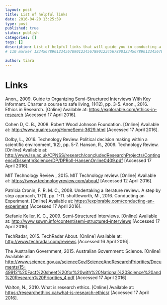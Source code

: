```yaml
---
layout: post
title: List of helpful links
date: 2016-04-20 13:25:59
type: post
published: true
status: publish
categories: []
tags: []
description: List of helpful links that will guide you in conducting a variety of research methods. 
# 110 marker 1234567890123456789012345678901234567890123456789012345678901234567890123456789012345678901234567890123456789

author: tiara
---
```



# Links

Anon., 2009. Guide to Organizing Semi-Structured Interviews With Key Informant. Charter a course to safe living, 11(12), pp. 3-5.
Anon., 2016. Ethics in Research. [Online] 
Available at: https://explorable.com/ethics-in-research
[Accessed 17 April 2016].

Cohen D, C. B., 2008. Robert Wood Johnson Foundation. [Online] 
Available at: http://www.qualres.org/HomeSemi-3629.html
[Accessed 17 April 2016].

Dolby, L., 2016. Technology Review. Political decision making within a scientific environment, 1(2), pp. 5-7.
Hanson, R., 2009. Technology Review. [Online] 
Available at: http://www.lse.ac.uk/CPNSS/research/concludedResearchProjects/ContingencyDissentInScience/DP/DPRoll-HansenOnline0409.pdf
[Accessed 17 April 2016].

MIT Technology Review , 2015. MIT Technology review. [Online] 
Available at: https://www.technologyreview.com/about/
[Accessed 12 April 2016].

Patricia Cronin, F. R. M. C., 2008. Undertaking a literature review:. A step by step approach, 17(1), pp. 1-11.
shuttleworth, M., 2016. Conducting an Experiment. [Online] 
Available at: https://explorable.com/conducting-an-experiment
[Accessed 17 April 2016].

Stefanie Keller, K. C., 2009. Semi-Structured Interviews. [Online] 
Available at: http://www.sswm.info/content/semi-structured-interviews
[Accessed 17 April 2016].

TechRadar, 2015. TechRadar About. [Online] 
Available at: http://www.techradar.com/reviews
[Accessed 16 April 2016].

The Australian Government, 2015. Australian Government: Science. [Online] 
Available at: http://www.science.gov.au/scienceGov/ScienceAndResearchPriorities/Documents/15-49912%20Fact%20sheet%20for%20with%20National%20Science%20and%20Research%20Priorities_4.pdf
[Accessed 17 April 2016].

Walton, N., 2010. What is research ethics. [Online] 
Available at: https://researchethics.ca/what-is-research-ethics/
[Accessed 17 April 2016].
